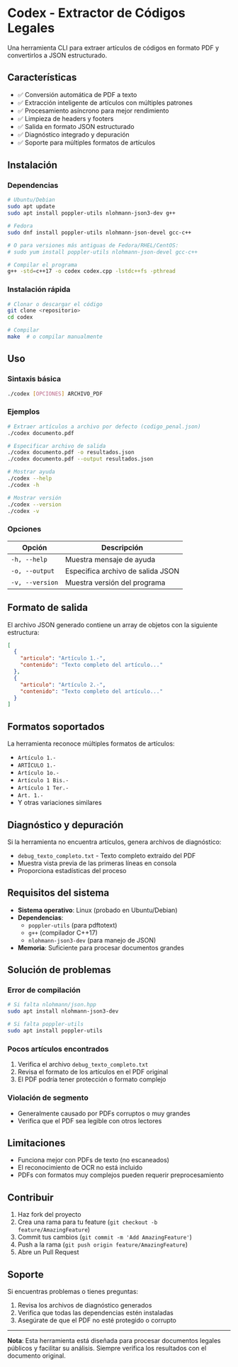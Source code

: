 # Codex - Extractor de Códigos Legales

Una herramienta CLI para extraer artículos de códigos en formato PDF y convertirlos a JSON estructurado.

## Características

- ✅ Conversión automática de PDF a texto
- ✅ Extracción inteligente de artículos con múltiples patrones
- ✅ Procesamiento asíncrono para mejor rendimiento
- ✅ Limpieza de headers y footers
- ✅ Salida en formato JSON estructurado
- ✅ Diagnóstico integrado y depuración
- ✅ Soporte para múltiples formatos de artículos

## Instalación

### Dependencias

```bash
# Ubuntu/Debian
sudo apt update
sudo apt install poppler-utils nlohmann-json3-dev g++

# Fedora
sudo dnf install poppler-utils nlohmann-json-devel gcc-c++

# O para versiones más antiguas de Fedora/RHEL/CentOS:
# sudo yum install poppler-utils nlohmann-json-devel gcc-c++

# Compilar el programa
g++ -std=c++17 -o codex codex.cpp -lstdc++fs -pthread
```

### Instalación rápida

```bash
# Clonar o descargar el código
git clone <repositorio>
cd codex

# Compilar
make  # o compilar manualmente
```

## Uso

### Sintaxis básica

```bash
./codex [OPCIONES] ARCHIVO_PDF
```

### Ejemplos

```bash
# Extraer artículos a archivo por defecto (codigo_penal.json)
./codex documento.pdf

# Especificar archivo de salida
./codex documento.pdf -o resultados.json
./codex documento.pdf --output resultados.json

# Mostrar ayuda
./codex --help
./codex -h

# Mostrar versión
./codex --version
./codex -v
```

### Opciones

| Opción | Descripción |
|--------|-------------|
| `-h, --help` | Muestra mensaje de ayuda |
| `-o, --output` | Especifica archivo de salida JSON |
| `-v, --version` | Muestra versión del programa |

## Formato de salida

El archivo JSON generado contiene un array de objetos con la siguiente estructura:

```json
[
  {
    "articulo": "Artículo 1.-",
    "contenido": "Texto completo del artículo..."
  },
  {
    "articulo": "Artículo 2.-", 
    "contenido": "Texto completo del artículo..."
  }
]
```

## Formatos soportados

La herramienta reconoce múltiples formatos de artículos:

- `Artículo 1.-`
- `ARTÍCULO 1.-` 
- `Artículo 1o.-`
- `Artículo 1 Bis.-`
- `Artículo 1 Ter.-`
- `Art. 1.-`
- Y otras variaciones similares

## Diagnóstico y depuración

Si la herramienta no encuentra artículos, genera archivos de diagnóstico:

- `debug_texto_completo.txt` - Texto completo extraído del PDF
- Muestra vista previa de las primeras líneas en consola
- Proporciona estadísticas del proceso

## Requisitos del sistema

- **Sistema operativo**: Linux (probado en Ubuntu/Debian)
- **Dependencias**: 
  - `poppler-utils` (para pdftotext)
  - `g++` (compilador C++17)
  - `nlohmann-json3-dev` (para manejo de JSON)
- **Memoria**: Suficiente para procesar documentos grandes

## Solución de problemas

### Error de compilación

```bash
# Si falta nlohmann/json.hpp
sudo apt install nlohmann-json3-dev

# Si falta poppler-utils
sudo apt install poppler-utils
```

### Pocos artículos encontrados

1. Verifica el archivo `debug_texto_completo.txt`
2. Revisa el formato de los artículos en el PDF original
3. El PDF podría tener protección o formato complejo

### Violación de segmento

- Generalmente causado por PDFs corruptos o muy grandes
- Verifica que el PDF sea legible con otros lectores

## Limitaciones

- Funciona mejor con PDFs de texto (no escaneados)
- El reconocimiento de OCR no está incluido
- PDFs con formatos muy complejos pueden requerir preprocesamiento

## Contribuir

1. Haz fork del proyecto
2. Crea una rama para tu feature (`git checkout -b feature/AmazingFeature`)
3. Commit tus cambios (`git commit -m 'Add AmazingFeature'`)
4. Push a la rama (`git push origin feature/AmazingFeature`)
5. Abre un Pull Request


## Soporte

Si encuentras problemas o tienes preguntas:

1. Revisa los archivos de diagnóstico generados
2. Verifica que todas las dependencias estén instaladas
3. Asegúrate de que el PDF no esté protegido o corrupto

---

**Nota**: Esta herramienta está diseñada para procesar documentos legales públicos y facilitar su análisis. Siempre verifica los resultados con el documento original.
